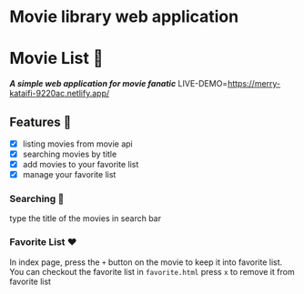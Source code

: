 # Movie library web application
# Movie List	:movie_camera:
***A simple web application for movie fanatic***
LIVE-DEMO=https://merry-kataifi-9220ac.netlify.app/


## Features	:briefcase:
- [x] listing movies from movie api
- [x] searching movies by title
- [x] add movies to your favorite list
- [x] manage your favorite list

### Searching :mag_right:
type the title of the movies in search bar
### Favorite List	:heart:
In index page, press the `+` button on the movie to keep it into favorite list.
You can checkout the favorite list in `favorite.html`
press `x` to remove it from favorite list

